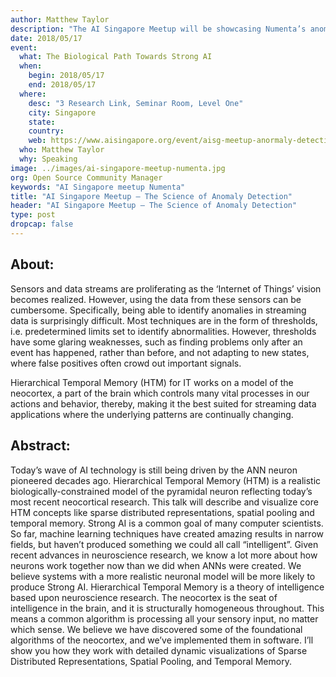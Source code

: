 ```yaml
---
author: Matthew Taylor
description: "The AI Singapore Meetup will be showcasing Numenta’s anomaly detection method that uses Hierarchical Temporal Memory (HTM) and differentiating it from traditional techniques that use thresholds or predetermined limits to identify anomalies."
date: 2018/05/17
event:
  what: The Biological Path Towards Strong AI
  when:
    begin: 2018/05/17
    end: 2018/05/17
  where:
    desc: "3 Research Link, Seminar Room, Level One"
    city: Singapore
    state:
    country:
    web: https://www.aisingapore.org/event/aisg-meetup-anormaly-detection/
  who: Matthew Taylor
  why: Speaking
image: ../images/ai-singapore-meetup-numenta.jpg
org: Open Source Community Manager
keywords: "AI Singapore meetup Numenta"
title: "AI Singapore Meetup – The Science of Anomaly Detection"
header: "AI Singapore Meetup – The Science of Anomaly Detection"
type: post
dropcap: false
---
```


## About:

Sensors and data streams are proliferating as the ‘Internet of Things’ vision becomes realized. However, using the data from these sensors can be cumbersome. Specifically, being able to identify anomalies in streaming data is surprisingly difficult. Most techniques are in the form of thresholds, i.e. predetermined limits set to identify abnormalities. However, thresholds have some glaring weaknesses, such as finding problems only after an event has happened, rather than before, and not adapting to new states, where false positives often crowd out important signals.

Hierarchical Temporal Memory (HTM) for IT works on a model of the neocortex, a part of the brain which controls many vital processes in our actions and behavior, thereby, making it the best suited for streaming data applications where the underlying patterns are continually changing.

## Abstract:

Today’s wave of AI technology is still being driven by the ANN neuron pioneered decades ago. Hierarchical Temporal Memory (HTM) is a realistic biologically-constrained model of the pyramidal neuron reflecting today’s most recent neocortical research. This talk will describe and visualize core HTM concepts like sparse distributed representations, spatial pooling and temporal memory. Strong AI is a common goal of many computer scientists. So far, machine learning techniques have created amazing results in narrow fields, but haven’t produced something we could all call “intelligent”. Given recent advances in neuroscience research, we know a lot more about how neurons work together now than we did when ANNs were created. We believe systems with a more realistic neuronal model will be more likely to produce Strong AI. Hierarchical Temporal Memory is a theory of intelligence based upon neuroscience research. The neocortex is the seat of intelligence in the brain, and it is structurally homogeneous throughout. This means a common algorithm is processing all your sensory input, no matter which sense. We believe we have discovered some of the foundational algorithms of the neocortex, and we’ve implemented them in software. I’ll show you how they work with detailed dynamic visualizations of Sparse Distributed Representations, Spatial Pooling, and Temporal Memory.
